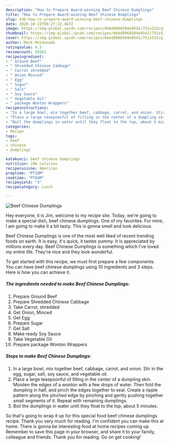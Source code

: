 ```yaml
---
description: "How to Prepare Award-winning Beef Chinese Dumplings"
title: "How to Prepare Award-winning Beef Chinese Dumplings"
slug: 436-how-to-prepare-award-winning-beef-chinese-dumplings
date: 2020-10-22T09:27:22.467Z
image: https://img-global.cpcdn.com/recipes/0ebd8068504e05d1/751x532cq70/beef-chinese-dumplings-recipe-main-photo.jpg
thumbnail: https://img-global.cpcdn.com/recipes/0ebd8068504e05d1/751x532cq70/beef-chinese-dumplings-recipe-main-photo.jpg
cover: https://img-global.cpcdn.com/recipes/0ebd8068504e05d1/751x532cq70/beef-chinese-dumplings-recipe-main-photo.jpg
author: Mark Maldonado
ratingvalue: 4.5
reviewcount: 39161
recipeingredient:
- " Ground Beef"
- " Shredded Chinese Cabbage"
- " Carrot shredded"
- " Onion Minced"
- " Egg"
- " Sugar"
- " Salt"
- " Soy Sauce"
- " Vegetable Oil"
- " package Wonton Wrappers"
recipeinstructions:
- "In a large bowl, mix together beef, cabbage, carrot, and onion. Stir in the egg, sugar, salt, soy sauce, and vegetable oil."
- "Place a large teaspoonful of filling in the center of a dumpling skin. Moisten the edges of a wonton with a few drops of water. Then fold the dumpling in half, and pinch the edges together to seal. Create a ripple pattern along the pinched edge by pinching and gently pushing together small segments of it. Repeat with remaining dumplings."
- "Boil the dumplings in water until they float to the top, about 5 minutes."
categories:
- Recipe
tags:
- beef
- chinese
- dumplings

katakunci: beef chinese dumplings 
nutrition: 296 calories
recipecuisine: American
preptime: "PT18M"
cooktime: "PT44M"
recipeyield: "3"
recipecategory: Lunch

---
```



![Beef Chinese Dumplings](https://img-global.cpcdn.com/recipes/0ebd8068504e05d1/751x532cq70/beef-chinese-dumplings-recipe-main-photo.jpg)

Hey everyone, it is Jim, welcome to my recipe site. Today, we're going to make a special dish, beef chinese dumplings. One of my favorites. For mine, I am going to make it a bit tasty. This is gonna smell and look delicious.



Beef Chinese Dumplings is one of the most well liked of recent trending foods on earth. It is easy, it's quick, it tastes yummy. It is appreciated by millions every day. Beef Chinese Dumplings is something which I've loved my entire life. They're nice and they look wonderful.


To get started with this recipe, we must first prepare a few components. You can have beef chinese dumplings using 10 ingredients and 3 steps. Here is how you can achieve it.

<!--inarticleads1-->

##### The ingredients needed to make Beef Chinese Dumplings:

1. Prepare  Ground Beef
1. Prepare  Shredded Chinese Cabbage
1. Take  Carrot, shredded
1. Get  Onion, Minced
1. Get  Egg
1. Prepare  Sugar
1. Get  Salt
1. Make ready  Soy Sauce
1. Take  Vegetable Oil
1. Prepare  package Wonton Wrappers




<!--inarticleads2-->

##### Steps to make Beef Chinese Dumplings:

1. In a large bowl, mix together beef, cabbage, carrot, and onion. Stir in the egg, sugar, salt, soy sauce, and vegetable oil.
1. Place a large teaspoonful of filling in the center of a dumpling skin. Moisten the edges of a wonton with a few drops of water. Then fold the dumpling in half, and pinch the edges together to seal. Create a ripple pattern along the pinched edge by pinching and gently pushing together small segments of it. Repeat with remaining dumplings.
1. Boil the dumplings in water until they float to the top, about 5 minutes.




So that's going to wrap it up for this special food beef chinese dumplings recipe. Thank you very much for reading. I'm confident you can make this at home. There is gonna be interesting food at home recipes coming up. Remember to save this page in your browser, and share it to your family, colleague and friends. Thank you for reading. Go on get cooking!
